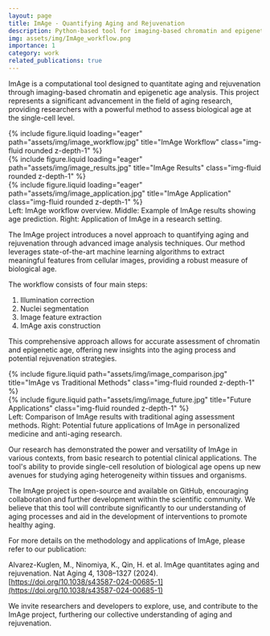 ```yaml
---
layout: page
title: ImAge - Quantifying Aging and Rejuvenation
description: Python-based tool for imaging-based chromatin and epigenetic age analysis
img: assets/img/ImAge_workflow.png
importance: 1
category: work
related_publications: true
---
```


ImAge is a computational tool designed to quantitate aging and rejuvenation through imaging-based chromatin and epigenetic age analysis. This project represents a significant advancement in the field of aging research, providing researchers with a powerful method to assess biological age at the single-cell level.

<div class="row">
    <div class="col-sm mt-3 mt-md-0">
        {% include figure.liquid loading="eager" path="assets/img/image_workflow.jpg" title="ImAge Workflow" class="img-fluid rounded z-depth-1" %}
    </div>
    <div class="col-sm mt-3 mt-md-0">
        {% include figure.liquid loading="eager" path="assets/img/image_results.jpg" title="ImAge Results" class="img-fluid rounded z-depth-1" %}
    </div>
    <div class="col-sm mt-3 mt-md-0">
        {% include figure.liquid loading="eager" path="assets/img/image_application.jpg" title="ImAge Application" class="img-fluid rounded z-depth-1" %}
    </div>
</div>
<div class="caption">
    Left: ImAge workflow overview. Middle: Example of ImAge results showing age prediction. Right: Application of ImAge in a research setting.
</div>

The ImAge project introduces a novel approach to quantifying aging and rejuvenation through advanced image analysis techniques. Our method leverages state-of-the-art machine learning algorithms to extract meaningful features from cellular images, providing a robust measure of biological age.

The workflow consists of four main steps:
1. Illumination correction
2. Nuclei segmentation
3. Image feature extraction
4. ImAge axis construction

This comprehensive approach allows for accurate assessment of chromatin and epigenetic age, offering new insights into the aging process and potential rejuvenation strategies.

<div class="row justify-content-sm-center">
    <div class="col-sm-8 mt-3 mt-md-0">
        {% include figure.liquid path="assets/img/image_comparison.jpg" title="ImAge vs Traditional Methods" class="img-fluid rounded z-depth-1" %}
    </div>
    <div class="col-sm-4 mt-3 mt-md-0">
        {% include figure.liquid path="assets/img/image_future.jpg" title="Future Applications" class="img-fluid rounded z-depth-1" %}
    </div>
</div>
<div class="caption">
    Left: Comparison of ImAge results with traditional aging assessment methods. Right: Potential future applications of ImAge in personalized medicine and anti-aging research.
</div>

Our research has demonstrated the power and versatility of ImAge in various contexts, from basic research to potential clinical applications. The tool's ability to provide single-cell resolution of biological age opens up new avenues for studying aging heterogeneity within tissues and organisms.

The ImAge project is open-source and available on GitHub, encouraging collaboration and further development within the scientific community. We believe that this tool will contribute significantly to our understanding of aging processes and aid in the development of interventions to promote healthy aging.

For more details on the methodology and applications of ImAge, please refer to our publication:

Alvarez-Kuglen, M., Ninomiya, K., Qin, H. et al. ImAge quantitates aging and rejuvenation. Nat Aging 4, 1308–1327 (2024). [https://doi.org/10.1038/s43587-024-00685-1](https://doi.org/10.1038/s43587-024-00685-1)

We invite researchers and developers to explore, use, and contribute to the ImAge project, furthering our collective understanding of aging and rejuvenation.